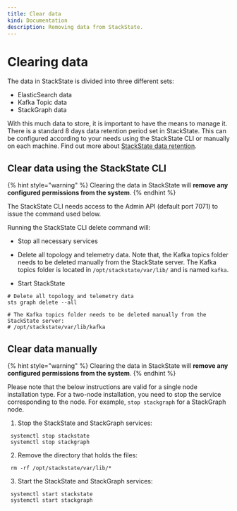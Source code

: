 ```yaml
---
title: Clear data
kind: Documentation
description: Removing data from StackState.
---
```


# Clearing data

The data in StackState is divided into three different sets:
* ElasticSearch data
* Kafka Topic data
* StackGraph data

With this much data to store, it is important to have the means to manage it. There is a standard 8 days data retention period set in StackState. This can be configured according to your needs using the StackState CLI or manually on each machine. Find out more about [StackState data retention](retention.md).

## Clear data using the StackState CLI

{% hint style="warning" %}
Clearing the data in StackState will **remove any configured permissions from the system**.
{% endhint %}

The StackState CLI needs access to the Admin API \(default port 7071\) to issue the command used below.

Running the StackState CLI delete command will:
- Stop all necessary services
- Delete all topology and telemetry data.
Note that, the Kafka topics folder needs to be deleted manually from the StackState server. The Kafka topics folder is located in `/opt/stackstate/var/lib/` and is named `kafka`.

- Start StackState

```text
# Delete all topology and telemetry data
sts graph delete --all

# The Kafka topics folder needs to be deleted manually from the StackState server:
# /opt/stackstate/var/lib/kafka
```

## Clear data manually

{% hint style="warning" %}
Clearing the data in StackState will **remove any configured permissions from the system**.
{% endhint %}

Please note that the below instructions are valid for a single node installation type. For a two-node installation, you need to stop the service corresponding to the node. For example, `stop stackgraph` for a StackGraph node.

1. Stop the StackState and StackGraph services:

 ```text
  systemctl stop stackstate
  systemctl stop stackgraph
 ```

2. Remove the directory that holds the files:

 ```text
  rm -rf /opt/stackstate/var/lib/*
 ```

3. Start the StackState and StackGraph services:

 ```text
  systemctl start stackstate
  systemctl start stackgraph
 ```
